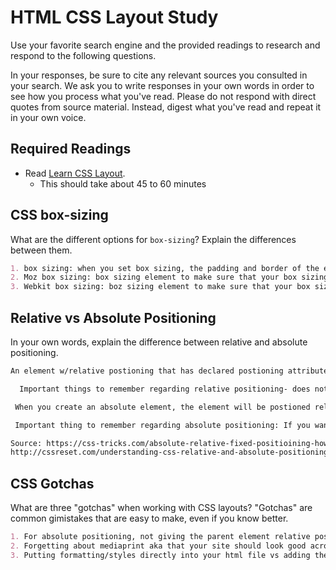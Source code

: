 # HTML CSS Layout Study

Use your favorite search engine and the provided readings to research and respond to the following questions.

In your responses, be sure to cite any relevant sources you consulted in your search. We ask you to write responses in your own words in order to see how you process what you've read. Please do not respond with direct quotes from source material. Instead, digest what you've read and repeat it in your own voice.

## Required Readings

- Read [Learn CSS Layout](http://learnlayout.com).
  - This should take about 45 to 60 minutes

## CSS box-sizing

What are the different options for `box-sizing`? Explain the differences between them.

```md
1. box sizing: when you set box sizing, the padding and border of the element no longer increase its width, so the element width can be the width of the element itself
2. Moz box sizing: box sizing element to make sure that your box sizing works w/older verisons of common browsers
3. Webkit box sizing: boz sizing element to make sure that your box sizing works w/older versions of common browsers
```

## Relative vs Absolute Positioning

In your own words, explain the difference between relative and absolute positioning.

```md
An element w/relative postioning that has declared postioning attributes, will shift its position based on the declared attributes that many pxs up, left, right, down from where it would be if you hadn't called out relative positioning in the first place. Relative position is thought of in terms of the element's position relative to itself.

  Important things to remember regarding relative positioning- does not impact other elements on the page aka push them down/up/left/right- so can cause overlapping.

 When you create an absolute element, the element will be postioned relative to its parent- if there is no such parent, the element will be relative to the page itselfs (html element)

 Important thing to remember regarding absolute positioning: If you want an absolute elment to honor the positioning of it's parent. The parent element must have "position: relative" declared.

Source: https://css-tricks.com/absolute-relative-fixed-positioining-how-do-they-differ/
http://cssreset.com/understanding-css-relative-and-absolute-positioning-explained/
```

## CSS Gotchas

What are three "gotchas" when working with CSS layouts? "Gotchas" are common gimistakes that are easy to make, even if you know better.

```md
1. For absolute positioning, not giving the parent element relative positioning.
2. Forgetting about mediaprint aka that your site should look good across diferent sized browsers/devices
3. Putting formatting/styles directly into your html file vs adding the formatting/styles to yoru css fiel
```
